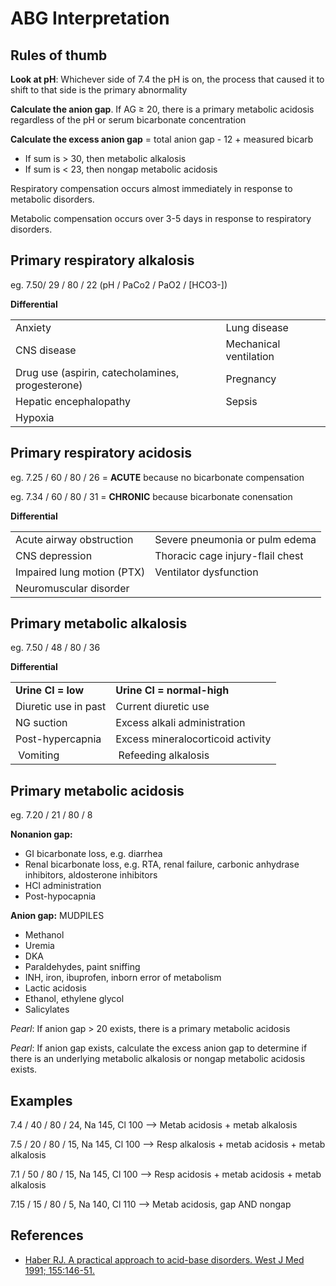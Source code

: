 


# ABG Interpretation

## Rules of thumb

**Look at pH**: Whichever side of 7.4 the pH is on, the process that caused it to shift to that side is the primary abnormality

**Calculate the anion gap**. If AG ≥ 20, there is a primary metabolic acidosis regardless of the pH or serum bicarbonate concentration

**Calculate the excess anion gap** = total anion gap - 12 + measured bicarb

-   If sum is &gt; 30, then metabolic alkalosis
-   If sum is &lt; 23, then nongap metabolic acidosis

Respiratory compensation occurs almost immediately in response to metabolic disorders.

Metabolic compensation occurs over 3-5 days in response to respiratory disorders.

## Primary respiratory alkalosis 

eg. 7.50/ 29 / 80 / 22 (pH / PaCo2 / PaO2 / \[HCO3-\])

**Differential**

|                                                                                              |                        |
|----------------------------------------------------------------------------------------------|------------------------|
| Anxiety                                                                                      | Lung disease           |
| CNS disease                                                                                  | Mechanical ventilation |
| Drug use (aspirin, catecholamines, progesterone)                                             | Pregnancy              |
| Hepatic encephalopathy                                                                       | Sepsis                 |
| Hypoxia                                                                                      |                        |

## Primary respiratory acidosis 

eg. 7.25 / 60 / 80 / 26 = **ACUTE** because no bicarbonate compensation

eg. 7.34 / 60 / 80 / 31 = **CHRONIC** because bicarbonate conensation

**Differential**

|                            |                                  |
|----------------------------|----------------------------------|
| Acute airway obstruction   | Severe pneumonia or pulm edema   |
| CNS depression             | Thoracic cage injury-flail chest |
| Impaired lung motion (PTX) | Ventilator dysfunction           |
| Neuromuscular disorder     |                                  |

## Primary metabolic alkalosis

eg. 7.50 / 48 / 80 / 36

**Differential**

|                      |                                   |
|----------------------|-----------------------------------|
| **Urine Cl = low**   | **Urine Cl = normal-high**        |
| Diuretic use in past | Current diuretic use              |
| NG suction           | Excess alkali administration      |
| Post-hypercapnia     | Excess mineralocorticoid activity |
|  Vomiting            |  Refeeding alkalosis              |

## Primary metabolic acidosis 

eg. 7.20 / 21 / 80 / 8

**Nonanion gap:**

-   GI bicarbonate loss, e.g. diarrhea
-   Renal bicarbonate loss, e.g. RTA, renal failure, carbonic anhydrase inhibitors, aldosterone inhibitors
-   HCl administration
-   Post-hypocapnia

**Anion gap:** MUDPILES

- Methanol
- Uremia
- DKA
- Paraldehydes, paint sniffing
- INH, iron, ibuprofen, inborn error of metabolism
- Lactic acidosis
- Ethanol, ethylene glycol
- Salicylates

*Pearl*: If anion gap &gt; 20 exists, there is a primary metabolic acidosis

*Pearl*: If anion gap exists, calculate the excess anion gap to determine if there is an underlying metabolic alkalosis or nongap metabolic acidosis exists.

## Examples

7.4 / 40 / 80 / 24, Na 145, Cl 100 --&gt; Metab acidosis + metab alkalosis

7.5 / 20 / 80 / 15, Na 145, Cl 100 --&gt; Resp alkalosis + metab acidosis + metab alkalosis

7.1 / 50 / 80 / 15, Na 145, Cl 100 --&gt; Resp acidosis + metab acidosis + metab alkalosis 

7.15 / 15 / 80 / 5, Na 140, Cl 110 --&gt; Metab acidosis, gap AND nongap

## References

-   [Haber RJ. A practical approach to acid-base disorders. West J Med 1991; 155:146-51.](http://tmedweb.tulane.edu/mu/owlclub/files/2010/06/Must-Read-Acid-Base-Article-.pdf)
